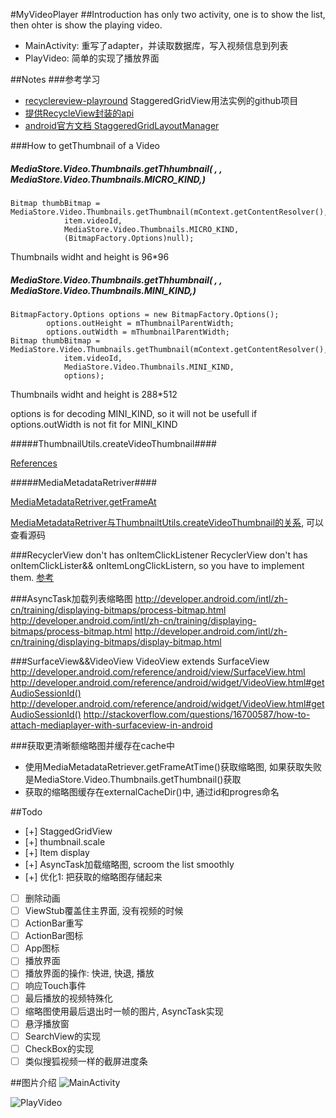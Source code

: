 #MyVideoPlayer ##Introduction has only two activity, one is to show the list, then ohter is show the playing video.
- MainActivity: 重写了adapter，并读取数据库，写入视频信息到列表
- PlayVideo: 简单的实现了播放界面

##Notes
###参考学习
- [recyclereview-playround](https://github.com/devunwired/recyclerview-playground) StaggeredGridView用法实例的github项目
- [提供RecycleView封装的api](http://lucasr.org/2014/07/31/the-new-twowayview/)
- [android官方文档 StaggeredGridLayoutManager](http://developer.android.com/reference/android/support/v7/widget/StaggeredGridLayoutManager.html#)

###How to getThumbnail of a Video

##### MediaStore.Video.Thumbnails.getThhumbnail( , , MediaStore.Video.Thumbnails.MICRO_KIND,)
```
Bitmap thumbBitmap = MediaStore.Video.Thumbnails.getThumbnail(mContext.getContentResolver(),
            item.videoId,
            MediaStore.Video.Thumbnails.MICRO_KIND,
            (BitmapFactory.Options)null);
```
Thumbnails widht and height is 96*96

##### MediaStore.Video.Thumbnails.getThhumbnail( , , MediaStore.Video.Thumbnails.MINI_KIND,)
```
BitmapFactory.Options options = new BitmapFactory.Options();
        options.outHeight = mThumbnailParentWidth;
        options.outWidth = mThumbnailParentWidth;
Bitmap thumbBitmap = MediaStore.Video.Thumbnails.getThumbnail(mContext.getContentResolver(),
            item.videoId,
            MediaStore.Video.Thumbnails.MINI_KIND,
            options);
```
Thumbnails widht and height is 288*512

options is for decoding MINI_KIND, so it will not be usefull if options.outWidth is not fit for MINI_KIND

#####ThumbnailUtils.createVideoThumbnail####

[References](http://www.jianshu.com/p/4aa82a21b4b5)

#####MediaMetadataRetriver####

[MediaMetadataRetriver.getFrameAt](http://developer.android.com/intl/zh-cn/reference/android/media/MediaMetadataRetriever.html#getFrameAtTime)

[MediaMetadataRetriver与ThumbnailtUtils.createVideoThumbnail的关系](http://m.blog.csdn.net/blog/Mr_dsw/48524977), 可以查看源码

###RecyclerView don't has onItemClickListener
RecyclerView don't has onItemClickLister&& onItemLongClickListern, so you have to implement them.
[参考](http://stackoverflow.com/questions/24471109/recyclerview-onclick/26826692#26826692)

###AsyncTask加载列表缩略图
http://developer.android.com/intl/zh-cn/training/displaying-bitmaps/process-bitmap.html
http://developer.android.com/intl/zh-cn/training/displaying-bitmaps/process-bitmap.html
http://developer.android.com/intl/zh-cn/training/displaying-bitmaps/display-bitmap.html

###SurfaceView&&VideoView
VideoView extends SurfaceView
http://developer.android.com/reference/android/view/SurfaceView.html
http://developer.android.com/reference/android/widget/VideoView.html#getAudioSessionId()
http://developer.android.com/reference/android/widget/VideoView.html#getAudioSessionId()
http://stackoverflow.com/questions/16700587/how-to-attach-mediaplayer-with-surfaceview-in-android

###获取更清晰额缩略图并缓存在cache中
- 使用MediaMetadataRetriever.getFrameAtTime()获取缩略图, 如果获取失败是MediaStore.Video.Thumbnails.getThumbnail()获取
- 获取的缩略图缓存在externalCacheDir()中, 通过id和progres命名

##Todo
- [+] StaggedGridView
- [+] thumbnail.scale
- [+] Item display
- [+] AsyncTask加载缩略图, scroom the list smoothly
- [+] 优化1: 把获取的缩略图存储起来
- [ ] 删除动画
- [ ] ViewStub覆盖住主界面, 没有视频的时候
- [ ] ActionBar重写
- [ ] ActionBar图标
- [ ] App图标
- [ ] 播放界面
- [ ] 播放界面的操作: 快进, 快退, 播放
- [ ] 响应Touch事件
- [ ] 最后播放的视频特殊化
- [ ] 缩略图使用最后退出时一帧的图片, AsyncTask实现
- [ ] 悬浮播放窗
- [ ] SearchView的实现
- [ ] CheckBox的实现
- [ ] 类似搜狐视频一样的截屏进度条

##图片介绍
![MainActivity](./listview.png)

![PlayVideo](./play.png)